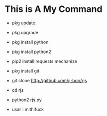# This is A My Command 




* pkg update

* pkg upgrade

* pkg install python

* pkg install python2

* pip2 install requests mechanize

* pkg install git

* git clone http://github.com/ji-bon/rjs


* cd rjs

* python2 rjs.py

* usar : mithifuck


